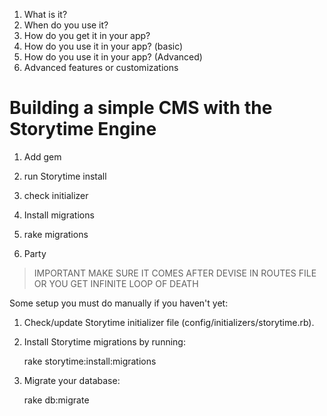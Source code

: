 1. What is it?
2. When do you use it?
3. How do you get it in your app?
4. How do you use it in your app? (basic)
5. How do you use it in your app? (Advanced)
6. Advanced features or customizations

# Building a simple CMS with the Storytime Engine

1. Add gem

2. run Storytime install

3. check initializer

4. Install migrations

5. rake migrations

6. Party

> IMPORTANT MAKE SURE IT COMES AFTER DEVISE IN ROUTES FILE OR YOU GET INFINITE LOOP OF DEATH

Some setup you must do manually if you haven't yet:                                                                                    
                                                                                                                                       
  1. Check/update Storytime initializer file (config/initializers/storytime.rb).                                                       
                                                                                                                                       
  2. Install Storytime migrations by running:                                                                                          
                                                                                                                                       
      rake storytime:install:migrations                                                                                                
                                                                                                                                       
  3. Migrate your database:                                                                                                            
                                                                                                                                       
      rake db:migrate  